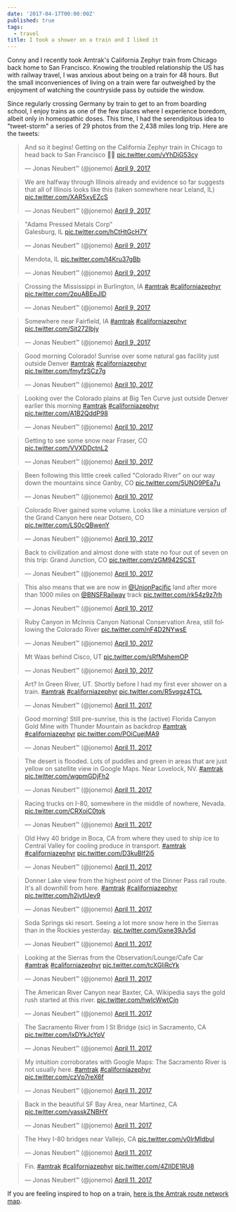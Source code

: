 ```yaml
---
date: '2017-04-17T00:00:00Z'
published: true
tags:
  - travel
title: I took a shower on a train and I liked it
---
```


Conny and I recently took Amtrak's California Zephyr train from Chicago back home to San Francisco. Knowing the troubled relationship the US has with railway travel, I was anxious about being on a train for 48 hours. But the small inconveniences of living on a train were far outweighed by the enjoyment of watching the countryside pass by outside the window.

Since regularly crossing Germany by train to get to an from boarding school, I enjoy trains as one of the few places where I experience boredom, albeit only in homeopathic doses. This time, I had the serendipitous idea to "tweet-storm" a series of 29 photos from the 2,438 miles long trip. Here are the tweets:

<blockquote class="twitter-tweet" data-lang="en"><p lang="en" dir="ltr">And so it begins! Getting on the California Zephyr train in Chicago to head back to San Francisco 🚂🚅 <a href="https://t.co/vYhDiG53cy">pic.twitter.com/vYhDiG53cy</a></p>&mdash; Jonas Neubert™ (@jonemo) <a href="https://twitter.com/jonemo/status/851147826025385989">April 9, 2017</a></blockquote>
<script async src="//platform.twitter.com/widgets.js" charset="utf-8"></script>

<blockquote class="twitter-tweet" data-conversation="none" data-lang="en"><p lang="en" dir="ltr">We are halfway through Illinois already and evidence so far suggests that all of Illinois looks like this (taken somewhere near Leland, IL) <a href="https://t.co/XAR5xyEZcS">pic.twitter.com/XAR5xyEZcS</a></p>&mdash; Jonas Neubert™ (@jonemo) <a href="https://twitter.com/jonemo/status/851168408980918273">April 9, 2017</a></blockquote>
<script async src="//platform.twitter.com/widgets.js" charset="utf-8"></script>

<blockquote class="twitter-tweet" data-conversation="none" data-lang="en"><p lang="und" dir="ltr">&quot;Adams Pressed Metals Corp&quot;<br>Galesburg, IL <a href="https://t.co/hCtHtGcH7Y">pic.twitter.com/hCtHtGcH7Y</a></p>&mdash; Jonas Neubert™ (@jonemo) <a href="https://twitter.com/jonemo/status/851192039790325760">April 9, 2017</a></blockquote>
<script async src="//platform.twitter.com/widgets.js" charset="utf-8"></script>

<blockquote class="twitter-tweet" data-conversation="none" data-lang="en"><p lang="it" dir="ltr">Mendota, IL <a href="https://t.co/t4Kru37gBb">pic.twitter.com/t4Kru37gBb</a></p>&mdash; Jonas Neubert™ (@jonemo) <a href="https://twitter.com/jonemo/status/851192866986762241">April 9, 2017</a></blockquote>
<script async src="//platform.twitter.com/widgets.js" charset="utf-8"></script>

<blockquote class="twitter-tweet" data-conversation="none" data-lang="en"><p lang="en" dir="ltr">Crossing the Mississippi in Burlington, IA <a href="https://twitter.com/hashtag/amtrak?src=hash">#amtrak</a> <a href="https://twitter.com/hashtag/californiazephyr?src=hash">#californiazephyr</a> <a href="https://t.co/2puABEpJlD">pic.twitter.com/2puABEpJlD</a></p>&mdash; Jonas Neubert™ (@jonemo) <a href="https://twitter.com/jonemo/status/851201497916477440">April 9, 2017</a></blockquote>
<script async src="//platform.twitter.com/widgets.js" charset="utf-8"></script>

<blockquote class="twitter-tweet" data-conversation="none" data-lang="en"><p lang="en" dir="ltr">Somewhere near Fairfield, IA <a href="https://twitter.com/hashtag/amtrak?src=hash">#amtrak</a> <a href="https://twitter.com/hashtag/californiazephyr?src=hash">#californiazephyr</a> <a href="https://t.co/Sit272Ibjy">pic.twitter.com/Sit272Ibjy</a></p>&mdash; Jonas Neubert™ (@jonemo) <a href="https://twitter.com/jonemo/status/851215155144871936">April 9, 2017</a></blockquote>
<script async src="//platform.twitter.com/widgets.js" charset="utf-8"></script>

<blockquote class="twitter-tweet" data-conversation="none" data-lang="en"><p lang="en" dir="ltr">Good morning Colorado! Sunrise over some natural gas facility just outside Denver <a href="https://twitter.com/hashtag/amtrak?src=hash">#amtrak</a> <a href="https://twitter.com/hashtag/californiazephyr?src=hash">#californiazephyr</a> <a href="https://t.co/fmyfzSCz7g">pic.twitter.com/fmyfzSCz7g</a></p>&mdash; Jonas Neubert™ (@jonemo) <a href="https://twitter.com/jonemo/status/851417975550857217">April 10, 2017</a></blockquote>
<script async src="//platform.twitter.com/widgets.js" charset="utf-8"></script>

<blockquote class="twitter-tweet" data-conversation="none" data-lang="en"><p lang="en" dir="ltr">Looking over the Colorado plains at Big Ten Curve just outside Denver earlier this morning <a href="https://twitter.com/hashtag/amtrak?src=hash">#amtrak</a> <a href="https://twitter.com/hashtag/californiazephyr?src=hash">#californiazephyr</a> <a href="https://t.co/A1B2QddP98">pic.twitter.com/A1B2QddP98</a></p>&mdash; Jonas Neubert™ (@jonemo) <a href="https://twitter.com/jonemo/status/851521806062190592">April 10, 2017</a></blockquote>
<script async src="//platform.twitter.com/widgets.js" charset="utf-8"></script>

<blockquote class="twitter-tweet" data-conversation="none" data-lang="en"><p lang="en" dir="ltr">Getting to see some snow near Fraser, CO <a href="https://t.co/VVXDDctnL2">pic.twitter.com/VVXDDctnL2</a></p>&mdash; Jonas Neubert™ (@jonemo) <a href="https://twitter.com/jonemo/status/851523901884686336">April 10, 2017</a></blockquote>
<script async src="//platform.twitter.com/widgets.js" charset="utf-8"></script>

<blockquote class="twitter-tweet" data-conversation="none" data-lang="en"><p lang="en" dir="ltr">Been following this little creek called &quot;Colorado River&quot; on our way down the mountains since Ganby, CO <a href="https://t.co/5UNO9PEa7u">pic.twitter.com/5UNO9PEa7u</a></p>&mdash; Jonas Neubert™ (@jonemo) <a href="https://twitter.com/jonemo/status/851526813654364160">April 10, 2017</a></blockquote>
<script async src="//platform.twitter.com/widgets.js" charset="utf-8"></script>

<blockquote class="twitter-tweet" data-conversation="none" data-lang="en"><p lang="en" dir="ltr">Colorado River gained some volume. Looks like a miniature version of the Grand Canyon here near Dotsero, CO <a href="https://t.co/LS0cQBwenY">pic.twitter.com/LS0cQBwenY</a></p>&mdash; Jonas Neubert™ (@jonemo) <a href="https://twitter.com/jonemo/status/851531301236723714">April 10, 2017</a></blockquote>
<script async src="//platform.twitter.com/widgets.js" charset="utf-8"></script>

<blockquote class="twitter-tweet" data-conversation="none" data-lang="en"><p lang="en" dir="ltr">Back to civilization and almost done with state no four out of seven on this trip: Grand Junction, CO <a href="https://t.co/zGM942SCST">pic.twitter.com/zGM942SCST</a></p>&mdash; Jonas Neubert™ (@jonemo) <a href="https://twitter.com/jonemo/status/851560090276700161">April 10, 2017</a></blockquote>
<script async src="//platform.twitter.com/widgets.js" charset="utf-8"></script>

<blockquote class="twitter-tweet" data-conversation="none" data-lang="en"><p lang="en" dir="ltr">This also means that we are now in <a href="https://twitter.com/UnionPacific">@UnionPacific</a> land after more than 1000 miles on <a href="https://twitter.com/BNSFRailway">@BNSFRailway</a> track <a href="https://t.co/rk54z9z7rh">pic.twitter.com/rk54z9z7rh</a></p>&mdash; Jonas Neubert™ (@jonemo) <a href="https://twitter.com/jonemo/status/851562908874133504">April 10, 2017</a></blockquote>
<script async src="//platform.twitter.com/widgets.js" charset="utf-8"></script>

<blockquote class="twitter-tweet" data-conversation="none" data-lang="en"><p lang="en" dir="ltr">Ruby Canyon in McInnis Canyon National Conservation Area, still following the Colorado River <a href="https://t.co/nF4D2NYwsE">pic.twitter.com/nF4D2NYwsE</a></p>&mdash; Jonas Neubert™ (@jonemo) <a href="https://twitter.com/jonemo/status/851575532231823360">April 10, 2017</a></blockquote>
<script async src="//platform.twitter.com/widgets.js" charset="utf-8"></script>

<blockquote class="twitter-tweet" data-conversation="none" data-lang="en"><p lang="en" dir="ltr">Mt Waas behind Cisco, UT <a href="https://t.co/sRfMshemOP">pic.twitter.com/sRfMshemOP</a></p>&mdash; Jonas Neubert™ (@jonemo) <a href="https://twitter.com/jonemo/status/851577054168580100">April 10, 2017</a></blockquote>
<script async src="//platform.twitter.com/widgets.js" charset="utf-8"></script>

<blockquote class="twitter-tweet" data-conversation="none" data-lang="en"><p lang="en" dir="ltr">Art? In Green River, UT. Shortly before I had my first ever shower on a train. <a href="https://twitter.com/hashtag/amtrak?src=hash">#amtrak</a> <a href="https://twitter.com/hashtag/californiazephyr?src=hash">#californiazephyr</a> <a href="https://t.co/R5vqgz4TCL">pic.twitter.com/R5vqgz4TCL</a></p>&mdash; Jonas Neubert™ (@jonemo) <a href="https://twitter.com/jonemo/status/851597625887342592">April 11, 2017</a></blockquote>
<script async src="//platform.twitter.com/widgets.js" charset="utf-8"></script>

<blockquote class="twitter-tweet" data-conversation="none" data-lang="en"><p lang="en" dir="ltr">Good morning! Still pre-sunrise, this is the (active) Florida Canyon Gold Mine with Thunder Mountain as backdrop <a href="https://twitter.com/hashtag/amtrak?src=hash">#amtrak</a> <a href="https://twitter.com/hashtag/californiazephyr?src=hash">#californiazephyr</a> <a href="https://t.co/POiCuejMA9">pic.twitter.com/POiCuejMA9</a></p>&mdash; Jonas Neubert™ (@jonemo) <a href="https://twitter.com/jonemo/status/851794415249047552">April 11, 2017</a></blockquote>
<script async src="//platform.twitter.com/widgets.js" charset="utf-8"></script>

<blockquote class="twitter-tweet" data-conversation="none" data-lang="en"><p lang="en" dir="ltr">The desert is flooded. Lots of puddles and green in areas that are just yellow on satellite view in Google Maps. Near Lovelock, NV. <a href="https://twitter.com/hashtag/amtrak?src=hash">#amtrak</a> <a href="https://t.co/wgpmGDjFh2">pic.twitter.com/wgpmGDjFh2</a></p>&mdash; Jonas Neubert™ (@jonemo) <a href="https://twitter.com/jonemo/status/851820746225483777">April 11, 2017</a></blockquote>
<script async src="//platform.twitter.com/widgets.js" charset="utf-8"></script>

<blockquote class="twitter-tweet" data-conversation="none" data-lang="en"><p lang="en" dir="ltr">Racing trucks on I-80, somewhere in the middle of nowhere, Nevada. <a href="https://t.co/CRXoiC0tqk">pic.twitter.com/CRXoiC0tqk</a></p>&mdash; Jonas Neubert™ (@jonemo) <a href="https://twitter.com/jonemo/status/851824639185534980">April 11, 2017</a></blockquote>
<script async src="//platform.twitter.com/widgets.js" charset="utf-8"></script>

<blockquote class="twitter-tweet" data-conversation="none" data-lang="en"><p lang="en" dir="ltr">Old Hwy 40 bridge in Boca, CA from where they used to ship ice to Central Valley for cooling produce in transport. <a href="https://twitter.com/hashtag/amtrak?src=hash">#amtrak</a> <a href="https://twitter.com/hashtag/californiazephyr?src=hash">#californiazephyr</a> <a href="https://t.co/D3kuBlf2i5">pic.twitter.com/D3kuBlf2i5</a></p>&mdash; Jonas Neubert™ (@jonemo) <a href="https://twitter.com/jonemo/status/851841646740230144">April 11, 2017</a></blockquote>
<script async src="//platform.twitter.com/widgets.js" charset="utf-8"></script>

<blockquote class="twitter-tweet" data-conversation="none" data-lang="en"><p lang="en" dir="ltr">Donner Lake view from the highest point of the Dinner Pass rail route. It&#39;s all downhill from here. <a href="https://twitter.com/hashtag/amtrak?src=hash">#amtrak</a> <a href="https://twitter.com/hashtag/californiazephyr?src=hash">#californiazephyr</a> <a href="https://t.co/h2jvtIJev9">pic.twitter.com/h2jvtIJev9</a></p>&mdash; Jonas Neubert™ (@jonemo) <a href="https://twitter.com/jonemo/status/851847293598695425">April 11, 2017</a></blockquote>
<script async src="//platform.twitter.com/widgets.js" charset="utf-8"></script>

<blockquote class="twitter-tweet" data-conversation="none" data-lang="en"><p lang="en" dir="ltr">Soda Springs ski resort. Seeing a lot more snow here in the Sierras than in the Rockies yesterday. <a href="https://t.co/Gxne39Jv5d">pic.twitter.com/Gxne39Jv5d</a></p>&mdash; Jonas Neubert™ (@jonemo) <a href="https://twitter.com/jonemo/status/851896985279844352">April 11, 2017</a></blockquote>
<script async src="//platform.twitter.com/widgets.js" charset="utf-8"></script>

<blockquote class="twitter-tweet" data-conversation="none" data-lang="en"><p lang="en" dir="ltr">Looking at the Sierras from the Observation/Lounge/Cafe Car <a href="https://twitter.com/hashtag/amtrak?src=hash">#amtrak</a> <a href="https://twitter.com/hashtag/californiazephyr?src=hash">#californiazephyr</a> <a href="https://t.co/tcXGljRcYk">pic.twitter.com/tcXGljRcYk</a></p>&mdash; Jonas Neubert™ (@jonemo) <a href="https://twitter.com/jonemo/status/851898775308128260">April 11, 2017</a></blockquote>
<script async src="//platform.twitter.com/widgets.js" charset="utf-8"></script>

<blockquote class="twitter-tweet" data-conversation="none" data-lang="en"><p lang="en" dir="ltr">The American River Canyon near Baxter, CA. Wikipedia says the gold rush started at this river. <a href="https://t.co/hwIcWwtCjn">pic.twitter.com/hwIcWwtCjn</a></p>&mdash; Jonas Neubert™ (@jonemo) <a href="https://twitter.com/jonemo/status/851900902046744576">April 11, 2017</a></blockquote>
<script async src="//platform.twitter.com/widgets.js" charset="utf-8"></script>

<blockquote class="twitter-tweet" data-conversation="none" data-lang="en"><p lang="en" dir="ltr">The Sacramento River from I St Bridge​ (sic) in Sacramento, CA <a href="https://t.co/lxDYkJcYpV">pic.twitter.com/lxDYkJcYpV</a></p>&mdash; Jonas Neubert™ (@jonemo) <a href="https://twitter.com/jonemo/status/851905255432265728">April 11, 2017</a></blockquote>
<script async src="//platform.twitter.com/widgets.js" charset="utf-8"></script>

<blockquote class="twitter-tweet" data-conversation="none" data-lang="en"><p lang="en" dir="ltr">My intuition corroborates with Google Maps: The Sacramento River is not usually here. <a href="https://twitter.com/hashtag/amtrak?src=hash">#amtrak</a> <a href="https://twitter.com/hashtag/californiazephyr?src=hash">#californiazephyr</a> <a href="https://t.co/czVp7reX6f">pic.twitter.com/czVp7reX6f</a></p>&mdash; Jonas Neubert™ (@jonemo) <a href="https://twitter.com/jonemo/status/851916360628043776">April 11, 2017</a></blockquote>
<script async src="//platform.twitter.com/widgets.js" charset="utf-8"></script>

<blockquote class="twitter-tweet" data-conversation="none" data-lang="en"><p lang="en" dir="ltr">Back in the beautiful SF Bay Area, near Martinez, CA <a href="https://t.co/yasskZNBHY">pic.twitter.com/yasskZNBHY</a></p>&mdash; Jonas Neubert™ (@jonemo) <a href="https://twitter.com/jonemo/status/851918188216410112">April 11, 2017</a></blockquote>
<script async src="//platform.twitter.com/widgets.js" charset="utf-8"></script>

<blockquote class="twitter-tweet" data-conversation="none" data-lang="en"><p lang="en" dir="ltr">The Hwy I-80 bridges near Vallejo, CA <a href="https://t.co/v0IrMIdbul">pic.twitter.com/v0IrMIdbul</a></p>&mdash; Jonas Neubert™ (@jonemo) <a href="https://twitter.com/jonemo/status/851919552145375232">April 11, 2017</a></blockquote>
<script async src="//platform.twitter.com/widgets.js" charset="utf-8"></script>

<blockquote class="twitter-tweet" data-conversation="none" data-lang="en"><p lang="und" dir="ltr">Fin. <a href="https://twitter.com/hashtag/amtrak?src=hash">#amtrak</a> <a href="https://twitter.com/hashtag/californiazephyr?src=hash">#californiazephyr</a> <a href="https://t.co/4ZIlDE1RU8">pic.twitter.com/4ZIlDE1RU8</a></p>&mdash; Jonas Neubert™ (@jonemo) <a href="https://twitter.com/jonemo/status/851933972934279168">April 11, 2017</a></blockquote>
<script async src="//platform.twitter.com/widgets.js" charset="utf-8"></script>

If you are feeling inspired to hop on a train, [here is the Amtrak route network map](http://www.cambooth.net/wp-content/uploads/2016/09/Amtrak2016_4000px.jpg).
